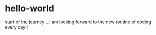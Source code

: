 # hello-world
start of the journey
...I am looking forward to the new routine of coding every day!!
